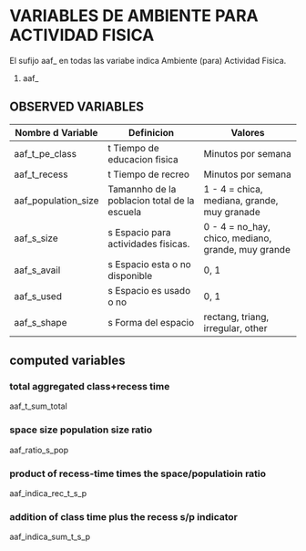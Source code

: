 # VARIABLES DE AMBIENTE PARA ACTIVIDAD FISICA
El sufijo aaf_ en todas las variabe indica Ambiente (para) Actividad Fisica.

1. aaf_

## OBSERVED VARIABLES
| Nombre d Variable | Definicion | Valores |
| ----------------- | -----------| ------- |
| aaf_t_pe_class| t Tiempo de educacion fisica          | Minutos por semana |
| aaf_t_recess	| t Tiempo de recreo                    | Minutos por semana |
| aaf_population_size | Tamannho de la poblacion total de la escuela | 1 - 4 = chica, mediana, grande, muy granade |
| aaf_s_size	| s Espacio para actividades fisicas.   | 0 - 4 = no_hay, chico, mediano, grande, muy grande |
| aaf_s_avail	| s Espacio esta o no disponible        | 0, 1 |
| aaf_s_used	| s Espacio es usado o no               | 0, 1 |
| aaf_s_shape	| s Forma del espacio                   | rectang, triang, irregular, other |

## computed variables

### total aggregated class+recess time
aaf_t_sum_total

### space size population size ratio
aaf_ratio_s_pop

### product of recess-time times the space/populatioin ratio
aaf_indica_rec_t_s_p

### addition of class time plus the recess s/p indicator
aaf_indica_sum_t_s_p
